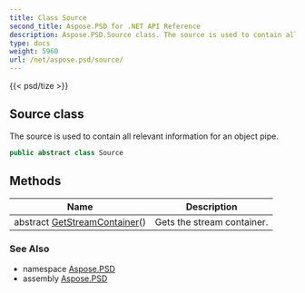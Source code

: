 ```yaml
---
title: Class Source
second_title: Aspose.PSD for .NET API Reference
description: Aspose.PSD.Source class. The source is used to contain all relevant information for an object pipe
type: docs
weight: 5960
url: /net/aspose.psd/source/
---
```

{{< psd/tize >}}
## Source class

The source is used to contain all relevant information for an object pipe.

```csharp
public abstract class Source
```

## Methods

| Name | Description |
| --- | --- |
| abstract [GetStreamContainer](../../aspose.psd/source/getstreamcontainer/)() | Gets the stream container. |

### See Also

* namespace [Aspose.PSD](../../aspose.psd/)
* assembly [Aspose.PSD](../../)


